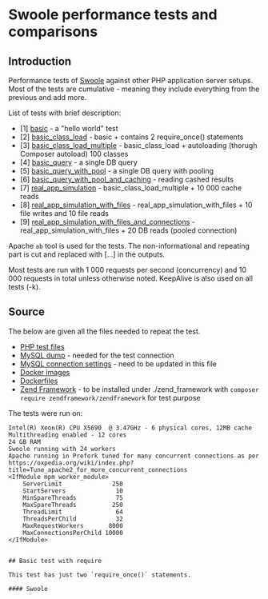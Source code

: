 # Swoole performance tests and comparisons

## Introduction

Performance tests of [Swoole](https://www.swoole.co.uk/) against other PHP application server setups. Most of the tests are cumulative - meaning they include everything from the previous and add more.

List of tests with brief description:
- [1] [basic](./basic/) - a "hello world" test
- [2] [basic_class_load](./basic_class_load/) - basic + contains 2 require_once() statements
- [3] [basic_class_load_multiple](./basic_class_load_multiple/) - basic_class_load + autoloading (thorugh Composer autoload) 100 classes 
- [4] [basic_query](./basic_query/) - a single DB query
- [5] [basic_query_with_pool](./basic_query_with_pool/) - a single DB query with pooling
- [6] [basic_query_with_pool_and_caching](./basic_query_with_pool_and_caching) - reading cashed results
- [7] [real_app_simulation](./real_app_simulation/) - basic_class_load_multiple + 10 000 cache reads
- [8] [real_app_simulation_with_files](./real_app_simulation_with_files/) - real_app_simulation_with_files + 10 file writes and 10 file reads
- [9] [real_app_simulation_with_files_and_connections](./real_app_simulation_with_files_and_connections/) - real_app_simulation_with_files + 20 DB reads (pooled connection)

Apache `ab` tool is used for the tests. The non-informational and repeating part is cut and replaced with [...] in the outputs.

Most tests are run with 1 000 requests per second (concurrency) and 10 000 requests in total unless otherwise noted. KeepAlive is also used on all tests (-k).

## Source

The below are given all the files needed to repeat the test.

- [PHP test files](https://github.com/kenashkov/swoole-performance-tests/)
- [MySQL dump](https://github.com/kenashkov/swoole-performance-tests/blob/master/test_db_dump.sql) - needed for the test connection
- [MySQL connection settings](https://github.com/kenashkov/swoole-performance-tests/blob/master/conn_settings.php) - need to be updated in this file
- [Docker images](https://cloud.docker.com/u/kenashkov/repository/docker/kenashkov/php-tests)
- [Dockerfiles](https://github.com/kenashkov/php-tests-dockerfiles)
- [Zend Framework](https://framework.zend.com/downloads) - to be installed under ./zend_framework with `composer require zendframework/zendframework` for test purpose

The tests were run on:
```
Intel(R) Xeon(R) CPU X5690  @ 3.47GHz - 6 physical cores, 12MB cache
Multithreading enabled - 12 cores
24 GB RAM
Swoole running with 24 workers
Apache running in Prefork tuned for many concurrent connections as per https://oxpedia.org/wiki/index.php?title=Tune_apache2_for_more_concurrent_connections
<IfModule mpm_worker_module>
    ServerLimit              250
    StartServers              10
    MinSpareThreads           75
    MaxSpareThreads          250 
    ThreadLimit               64
    ThreadsPerChild           32
    MaxRequestWorkers       8000
    MaxConnectionsPerChild 10000
</IfModule>

```


```

## Basic test with require

This test has just two `require_once()` statements.

#### Swoole